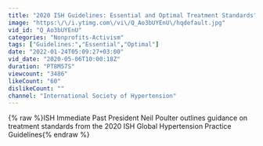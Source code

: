 ```yaml
---
title: "2020 ISH Guidelines: Essential and Optimal Treatment Standards"
image: "https:\/\/i.ytimg.com\/vi\/Q_Ao3bUYEnU\/hqdefault.jpg"
vid_id: "Q_Ao3bUYEnU"
categories: "Nonprofits-Activism"
tags: ["Guidelines:","Essential","Optimal"]
date: "2022-01-24T05:09:27+03:00"
vid_date: "2020-05-06T10:00:18Z"
duration: "PT8M57S"
viewcount: "3486"
likeCount: "60"
dislikeCount: ""
channel: "International Society of Hypertension"
---
```

{% raw %}ISH Immediate Past President Neil Poulter outlines guidance on treatment standards from the 2020 ISH Global Hypertension Practice Guidelines{% endraw %}
